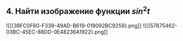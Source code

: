 ## **4. Найти изображение функции $sin^2t$**
![[{38FC0F60-F339-49AD-B619-019092BC9259}.png]]
![[{57875462-03BC-45EC-88DD-0E48236A1922}.png]]